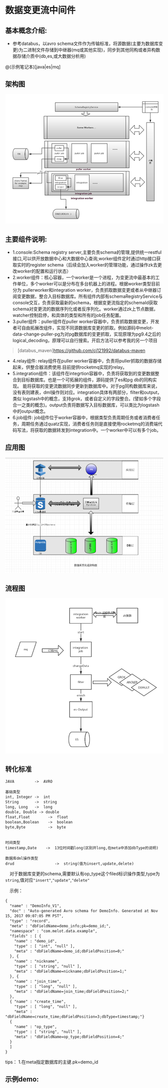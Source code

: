 # 数据变更流中间件 
  
## 基本概念介绍:
  - 参考databus，以avro schema文件作为传输标准，将源数据(主要为数据库变更)为二进制文件存储到中继器(mq或其他实现)，同步到其他同构或者异构数据存储介质中(db,es,或大数据分析用)

@(示例笔记本)[java|es|mq]

## 架构图
![](https://raw.githubusercontent.com/cj121992/datachange/master/resource/%E6%95%B0%E6%8D%AE%E5%8F%98%E6%9B%B4%E6%B5%81%E6%9E%B6%E6%9E%84.png)
## 主要组件说明:
   - 1.console:Schema registry server,主要负责schema的管理,提供统一restful接口,可以供开放数据中心和大数据中心查询,worker组件定时通过http接口获取实时的register schema（后续会加入worker的管理功能，通过操作zk去更改worker的配置和运行状态）
   - 2.worker组件：核心容器，一个worker是一个进程，为变更流中最基本的工作单位，多个worker可以是分布在多台机器上的进程。根据worker类型目前分为
   pullerworker和integration worker，负责抓取数据变更或者从中继器订阅变更数据，整合入目标数据库。所有组件内部有schemaRegistryService与console交互，负责获取最新的schema，根据变更流指定的schemaId获取schema对变更流的数据序列化或者反序列化。worker通过zk上节点数据，watcher控制启停，和具体的类型和所有的job任务配置。
   - 3.puller组件：puller组件在puller worker容器中，负责抓取数据变更，开发者可自由拓展改组件，实现不同源数据库变更的抓取。例如源码中melot-data-change-puller-pg为对pg数据库的变更抓取，实现原理为pg9.4之后的logical_decoding，原理可以自行搜索。开启方法可以参考我的另一个项目
   > [databus_maven]https://github.com/cj121992/databus-maven
   - 4.relay组件: relay组件在puller worker容器中，负责将puller抓取的数据存储起来，供整合器消费使用.目前提供rocketmq实现的relay。
   - 5.integration组件：该组件在integrtion容器中，负责将获取到的变更数据整合到目标数据库。也是一个可拓展的组件，源码提供了es和pg db的同构实现。
   能将获取的变更流数据同步更新到数据库中。对于pg同构数据库来说，没有表则建表，dml操作则对应。integration具体有两部分，filter和output，类似
   logstash中的概念，支持grok，或者自定义的字段整合。(譬如多个字段合一之类的概念)。output负责将数据写入目标数据库，可以类比为logstash中的output概念。
   - 6.job组件: job组件位于worker容器中，根据类型负责周期任务或者消费者任务，周期任务通过quatz实现，消费者任务则是直接使用rocketmq的消费端代码写法，将获取的数据转发到integration中。一个worker中可以有多个job。
## 应用图
![](https://raw.githubusercontent.com/cj121992/datachange/master/resource/clipboard.png)

## 流程图
![](https://raw.githubusercontent.com/cj121992/datachange/master/resource/ES%E6%A8%A1%E5%9E%8B%E5%8F%98%E6%9B%B4%E6%B5%81%E7%A8%8B%E5%9B%BE.png)


## 转化标准
```
JAVA         ->  AVRO

基础类型
int, Integer ->  int
String       ->  string
long, Long   ->  long
double, Double -> double
float,Float        ->  float
boolean,Boolean    ->  boolean
byte,Byte          ->  byte


时间类型
timestamp,Date    ->  13位时间戳long(区别开long,在meta中添加dbType的说明)

数据库dml操作类型
drud                  ->  string(值为insert,update,delete)
```
&ensp;&ensp;对于数据库变更的schema,需要默认有op_type这个filed标识操作类型,type为```string```,值对应```"insert"```,```"update"```,```"delete"```

&ensp;&ensp;示例：
```
{
  "name" : "DemoInfo_V1",
  "doc" : "Auto-generated Avro schema for DemoInfo. Generated at Nov 15, 2017 09:07:05 PM PST",
  "type" : "record",
  "meta" : "dbFieldName=demo_info;pk=demo_id;",
  "namespace" : "com.melot.data.example",
  "fields" : [ {
    "name" : "demo_id",
    "type" : [ "int", "null" ],
    "meta" : "dbFieldName=demo_id;dbFieldPosition=0;"
  }, {
    "name" : "nickname",
    "type" : [ "string", "null" ],
    "meta" : "dbFieldName=nickname;dbFieldPosition=1;"
  }, {
    "name" : "join_time",
    "type" : [ "long", "null" ],
    "meta" : "dbFieldName=join_time;dbFieldPosition=2;"
  }, 
  { "name" : "create_time",
    "type" : [ "long", "null" ],
    "meta" : "dbFieldName=create_time;dbFieldPosition=3;dbType=timestamp;"}
  {
    "name" : "op_type",
    "type" : [ "string", "null" ],
    "meta" : "dbFieldName=op_type;dbFieldPosition=4;"
  }
  ]
}
```

tips：
1.在meta指定数据库的主键.pk=demo_id

## 示例demo:

